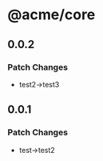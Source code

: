 # @acme/core

## 0.0.2

### Patch Changes

- test2->test3

## 0.0.1

### Patch Changes

- test->test2
